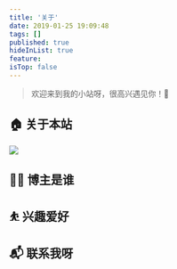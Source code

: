 ```yaml
---
title: '关于'
date: 2019-01-25 19:09:48
tags: []
published: true
hideInList: true
feature: 
isTop: false
---
```

> 欢迎来到我的小站呀，很高兴遇见你！🤝

## 🏠 关于本站
![](https://StevenJokes.github.io//post-images/1593616807652.png)
## 👨‍💻 博主是谁

## ⛹ 兴趣爱好

## 📬 联系我呀
